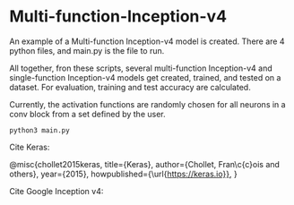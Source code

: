 # Multi-function-Inception-v4

An example of a Multi-function Inception-v4 model is created.
There are 4 python files, and main.py is the file to run.

All together, fron these scripts, several multi-function Inception-v4 and single-function Inception-v4 models get created, trained, and tested on a dataset. For evaluation, training and test accuracy are calculated.

Currently, the activation functions are randomly chosen for all neurons in a conv block from a set defined by the user.
```
python3 main.py
```
Cite Keras:

@misc{chollet2015keras,
  title={Keras},
  author={Chollet, Fran\c{c}ois and others},
  year={2015},
  howpublished={\url{https://keras.io}},
}

Cite Google Inception v4:
